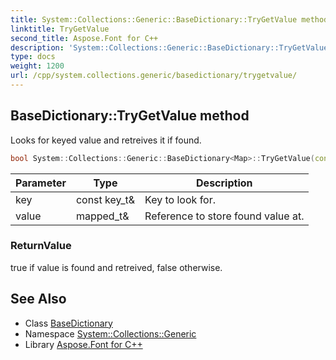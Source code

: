 ```yaml
---
title: System::Collections::Generic::BaseDictionary::TryGetValue method
linktitle: TryGetValue
second_title: Aspose.Font for C++
description: 'System::Collections::Generic::BaseDictionary::TryGetValue method. Looks for keyed value and retreives it if found in C++.'
type: docs
weight: 1200
url: /cpp/system.collections.generic/basedictionary/trygetvalue/
---
```

## BaseDictionary::TryGetValue method


Looks for keyed value and retreives it if found.

```cpp
bool System::Collections::Generic::BaseDictionary<Map>::TryGetValue(const key_t &key, mapped_t &value) const override
```


| Parameter | Type | Description |
| --- | --- | --- |
| key | const key_t\& | Key to look for. |
| value | mapped_t\& | Reference to store found value at. |

### ReturnValue

true if value is found and retreived, false otherwise.

## See Also

* Class [BaseDictionary](../)
* Namespace [System::Collections::Generic](../../)
* Library [Aspose.Font for C++](../../../)
